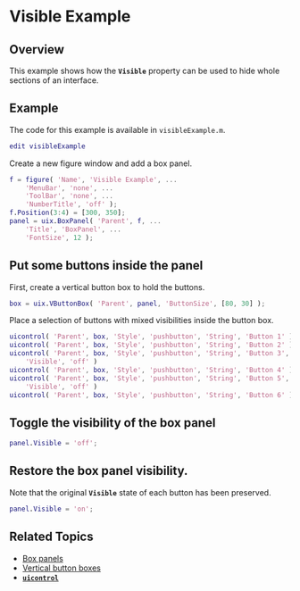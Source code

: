 
# **Visible Example**

## **Overview**

This example shows how the **`Visible`** property can be used to hide whole sections of an interface.

## Example

The code for this example is available in `visibleExample.m`.

```matlab
edit visibleExample 
```

Create a new figure window and add a box panel.

```matlab
f = figure( 'Name', 'Visible Example', ...
    'MenuBar', 'none', ...
    'ToolBar', 'none', ...
    'NumberTitle', 'off' );
f.Position(3:4) = [300, 350];
panel = uix.BoxPanel( 'Parent', f, ...
    'Title', 'BoxPanel', ...
    'FontSize', 12 );
```

## Put some buttons inside the panel

First, create a vertical button box to hold the buttons.

```matlab
box = uix.VButtonBox( 'Parent', panel, 'ButtonSize', [80, 30] );
```

Place a selection of buttons with mixed visibilities inside the button box.

```matlab
uicontrol( 'Parent', box, 'Style', 'pushbutton', 'String', 'Button 1' )
uicontrol( 'Parent', box, 'Style', 'pushbutton', 'String', 'Button 2' )
uicontrol( 'Parent', box, 'Style', 'pushbutton', 'String', 'Button 3', ...
    'Visible', 'off' )
uicontrol( 'Parent', box, 'Style', 'pushbutton', 'String', 'Button 4' )
uicontrol( 'Parent', box, 'Style', 'pushbutton', 'String', 'Button 5', ...
    'Visible', 'off' )
uicontrol( 'Parent', box, 'Style', 'pushbutton', 'String', 'Button 6' )
```

## Toggle the visibility of the box panel
```matlab
panel.Visible = 'off';
```

## Restore the box panel visibility.

Note that the original **`Visible`** state of each button has been preserved.

```matlab
panel.Visible = 'on';
```

## Related Topics
* [Box panels](uixBoxPanel.md)
* [Vertical button boxes](uixVButtonBox.md)
* [**`uicontrol`**](https://www.mathworks.com/help/matlab/ref/uicontrol.html)
